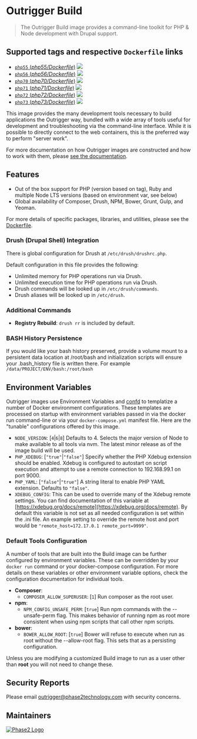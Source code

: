 # Outrigger Build

> The Outrigger Build image provides a command-line toolkit for PHP & Node development with Drupal support.

## Supported tags and respective `Dockerfile` links

- [`php55` (*php55/Dockerfile*)](https://github.com/phase2/docker-build/blob/master/php55/Dockerfile) [![](https://images.microbadger.com/badges/image/outrigger/build:php55.svg)](https://microbadger.com/images/outrigger/build:php55 "Get your own image badge on microbadger.com")
- [`php56` (*php56/Dockerfile*)](https://github.com/phase2/docker-build/blob/master/php56/Dockerfile) [![](https://images.microbadger.com/badges/image/outrigger/build:php56.svg)](https://microbadger.com/images/outrigger/build:php56 "Get your own image badge on microbadger.com")
- [`php70` (*php70/Dockerfile*)](https://github.com/phase2/docker-build/blob/master/php70/Dockerfile) [![](https://images.microbadger.com/badges/image/outrigger/build:php70.svg)](https://microbadger.com/images/outrigger/build:php70 "Get your own image badge on microbadger.com")
- [`php71` (*php71/Dockerfile*)](https://github.com/phase2/docker-build/blob/master/php71/Dockerfile) [![](https://images.microbadger.com/badges/image/outrigger/build:php71.svg)](https://microbadger.com/images/outrigger/build:php71 "Get your own image badge on microbadger.com")
- [`php72` (*php72/Dockerfile*)](https://github.com/phase2/docker-build/blob/master/php72/Dockerfile) [![](https://images.microbadger.com/badges/image/outrigger/build:php72.svg)](https://microbadger.com/images/outrigger/build:php72 "Get your own image badge on microbadger.com")
- [`php73` (*php73/Dockerfile*)](https://github.com/phase2/docker-build/blob/master/php73/Dockerfile) [![](https://images.microbadger.com/badges/image/outrigger/build:php73.svg)](https://microbadger.com/images/outrigger/build:php73 "Get your own image badge on microbadger.com")

This image provides the many development tools necessary to build applications
the Outrigger way, bundled with a wide array of tools useful for development and
troubleshooting via the command-line interface. While it is possible to directly
connect to the web containers, this is the preferred way to perform "server work".

For more documentation on how Outrigger images are constructed and how to work
with them, please [see the documentation](http://docs.outrigger.sh).

## Features

* Out of the box support for PHP (version based on tag), Ruby and multiple Node LTS versions (based on environment var, see below)
* Global availability of Composer, Drush, NPM, Bower, Grunt, Gulp, and Yeoman.

For more details of specific packages, libraries, and utilities, please see the
[Dockerfile](https://github.com/phase2/docker-build/blob/master/php71/Dockerfile).

### Drush (Drupal Shell) Integration

There is global configuration for Drush at `/etc/drush/drushrc.php`.

Default configuration in this file provides the following:

* Unlimited memory for PHP operations run via Drush.
* Unlimited execution time for PHP operations run via Drush.
* Drush commands will be looked up in `/etc/drush/commands`.
* Drush aliases will be looked up in `/etc/drush`.

### Additional Commands

* **Registry Rebuild**: `drush rr` is included by default.

### BASH History Persistence

If you would like your bash history preserved, provide a volume mount to a persistent
data location at /root/bash and initialization scripts will ensure your .bash\_history
file is written there. For example `/data/PROJECT/ENV/bash:/root/bash`

## Environment Variables

Outrigger images use Environment Variables and [confd](https://github.com/kelseyhightower/confd) to templatize a number
of Docker environment configurations. These templates are processed on startup with environment variables passed in
via the docker run command-line or via your `docker-compose.yml` manifest file. Here are the "tunable" configurations
offered by this image.

* `NODE_VERSION`: [`4`|`6`|`8`] Defaults to 4. Selects the major version of Node
  to make available to all tools via nvm. The latest minor release as of the image build will be used.
* `PHP_XDEBUG`: [`"true"`|`"false"`] Specify whether the PHP Xdebug extension should be enabled. Xdebug is configured to autostart on script execution and attempt to use a remote connection to 192.168.99.1 on port 9000.
* `PHP_YAML`: [`"false"`|`"true"`] A string literal to enable PHP YAML extension.
  Defaults to `"false"`.
* `XDEBUG_CONFIG`: This can be used to override many of the Xdebug remote settings. You can find documentation of this variable at [https://xdebug.org/docs/remote](https://xdebug.org/docs/remote). By default this variable is not set as all needed configuration is set within the .ini file. An example setting to override the remote host and port would be `"remote_host=172.17.0.1 remote_port=9999"`.

### Default Tools Configuration

A number of tools that are built into the Build image can be further configured by environment variables. These can be overridden
by your `docker run` command or your docker-compose configuration. For more details on these variables or other environment variable
options, check the configuration documentation for individual tools.

* **Composer**:
    * `COMPOSER_ALLOW_SUPERUSER`: [`1`] Run composer as the root user.
* **npm**:
    * `NPM_CONFIG_UNSAFE_PERM`: [`true`] Run npm commands with the --unsafe-perm flag. This makes behavior of running npm as root more consistent when using npm scripts that call other npm scripts.
* **bower**:
    * `BOWER_ALLOW_ROOT`: [`true`] Bower will refuse to execute when run as root without the --allow-root flag. This sets that as a persisting configuration.

Unless you are modifying a customized Build image to run as a user other than **root** you will not need to change these.

## Security Reports

Please email outrigger@phase2technology.com with security concerns.

## Maintainers

[![Phase2 Logo](https://s3.amazonaws.com/phase2.public/logos/phase2-logo.png)](https://www.phase2technology.com)
